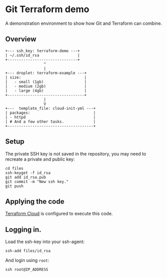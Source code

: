 # Git Terraform demo

A demonstration environment to show how Git and Terraform can combine.

## Overview

```text
+--- ssh_key: terraform-demo ---+
| ~/.ssh/id_rsa                 |
+-------------------------------+
                 ^
                 |
+--- droplet: terraform-example ---+
| size:                            |
|   - small (1gb)                  |
|   - medium (2gb)                 |
|   - large (4gb)                  |
+----------------------------------+
                 |
                 V
+---  template_file: cloud-init-yml ---+
| packages:                            |
| - httpd                              |
| # And a few other tasks.             |
+--------------------------------------+
```

## Setup

The private SSH key is not saved in the repository, you may need to recreate a private and public key:

```shell
cd files
ssh-keyget -f id_rsa
git add id_rsa.pub
git commit -m "New ssh key."
git push
```

## Applying the code

[Terraform Cloud](https://app.terraform.io/app/robertdebock/workspaces/git-terraform-demo/) is configured to execute this code.

## Logging in.

Load the ssh-key into your ssh-agent:

```shell
ssh-add files/id_rsa
```

And login using `root`:

```shell
ssh root@IP_ADDRESS
```
